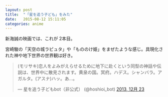 ```yaml
---
layout: post
title:  "「星を追う子ども」をみた"
date:   2015-08-12 15:11:05
categories: anime
---
```

新海誠の映画では、これが 2本目。

宮崎駿の「天空の城ラピュタ」や「もののけ姫」をまぜたような感じ。具現化された神や地下世界の世界観は好き。

<blockquote class="twitter-tweet" lang="ja"><p lang="ja" dir="ltr">(モリサキ)恋人をよみがえらせるために地下に赴くという同型の神話や伝説は、世界中に散見されます。黄泉の国。冥府。ハデス。シャンバラ。アガルタ。(アスナ)ハッ。あ…。</p>&mdash; 星を追う子どもbot（非公式） (@hoshioi_bot) <a href="https://twitter.com/hoshioi_bot/status/415104679450660864">2013, 12月 23</a></blockquote>
<script async src="//platform.twitter.com/widgets.js" charset="utf-8"></script>
